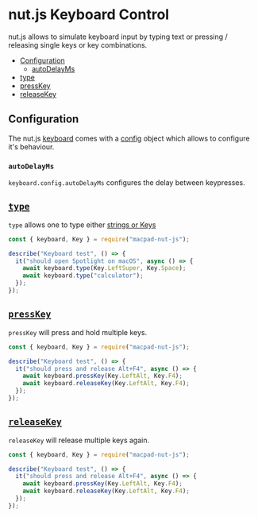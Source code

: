 # nut.js Keyboard Control

nut.js allows to simulate keyboard input by typing text or pressing / releasing single keys or key combinations.

- [Configuration](#configuration)
  - [autoDelayMs](#autodelayms)
- [type](#type)
- [pressKey](#presskey)
- [releaseKey](#releasekey)

## Configuration

The nut.js [keyboard](https://nut-tree.github.io/apidoc/classes/keyboard.html) comes with a [config](https://nut-tree.github.io/apidoc/classes/keyboard.html#config) object which allows to configure it's behaviour.

### `autoDelayMs`

`keyboard.config.autoDelayMs` configures the delay between keypresses.

## [`type`](https://nut-tree.github.io/apidoc/classes/keyboard.html#type)

`type` allows one to type either [strings or Keys](https://nut-tree.github.io/apidoc/globals.html#stringorkey)

```js
const { keyboard, Key } = require("macpad-nut-js");

describe("Keyboard test", () => {
  it("should open Spotlight on macOS", async () => {
    await keyboard.type(Key.LeftSuper, Key.Space);
    await keyboard.type("calculator");
  });
});
```

## [`pressKey`](https://nut-tree.github.io/apidoc/classes/keyboard.html#presskey)

`pressKey` will press and hold multiple keys.

```js
const { keyboard, Key } = require("macpad-nut-js");

describe("Keyboard test", () => {
  it("should press and release Alt+F4", async () => {
    await keyboard.pressKey(Key.LeftAlt, Key.F4);
    await keyboard.releaseKey(Key.LeftAlt, Key.F4);
  });
});
```

## [`releaseKey`](https://nut-tree.github.io/apidoc/classes/keyboard.html#releasekey)

`releaseKey` will release multiple keys again.

```js
const { keyboard, Key } = require("macpad-nut-js");

describe("Keyboard test", () => {
  it("should press and release Alt+F4", async () => {
    await keyboard.pressKey(Key.LeftAlt, Key.F4);
    await keyboard.releaseKey(Key.LeftAlt, Key.F4);
  });
});
```
